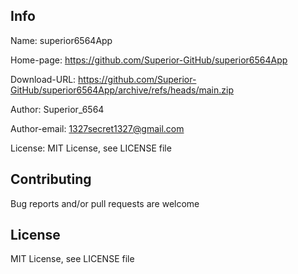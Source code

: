 ## Info

Name: superior6564App

Home-page: https://github.com/Superior-GitHub/superior6564App

Download-URL: https://github.com/Superior-GitHub/superior6564App/archive/refs/heads/main.zip

Author: Superior_6564

Author-email: 1327secret1327@gmail.com

License: MIT License, see LICENSE file

## Contributing

Bug reports and/or pull requests are welcome

## License 

MIT License, see LICENSE file
